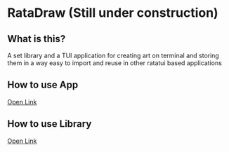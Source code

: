 # RataDraw (Still under construction)

## What is this?
A set library and a TUI application for creating art on terminal
and storing them in a way easy to import and reuse in other ratatui based
applications

## How to use App
[Open Link](./ratadraw-tui/README.md)

## How to use Library
[Open Link](./ratadraw-loader/README.md)
